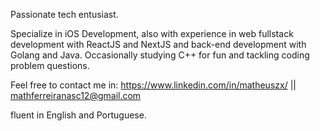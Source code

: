 Passionate tech entusiast. 

Specialize in iOS Development, also with experience in web fullstack development with ReactJS and NextJS and back-end development with Golang and Java. Occasionally studying C++ for fun and tackling coding problem questions. 

Feel free to contact me in: https://www.linkedin.com/in/matheuszx/ || mathferreiranasc12@gmail.com


fluent in English and Portuguese. 
